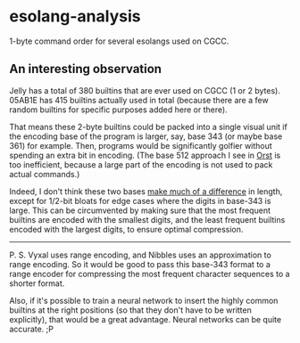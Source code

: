 # esolang-analysis
1-byte command order for several esolangs used on CGCC.

## An interesting observation
Jelly has a total of 380 builtins that are ever used on CGCC (1 or 2 bytes). 05AB1E has 415 builtins actually used in total (because there are a few random builtins for specific purposes added here or there).

That means these 2-byte builtins could be packed into a single visual unit if the encoding base of the program is larger, say, base 343 (or maybe base 361) for example. Then, programs would be significantly golfier without spending an extra bit in encoding. (The base 512 approach I see in [Orst](https://github.com/cairdcoinheringaahing/Orst-Geo) is too inefficient, because a large part of the encoding is not used to pack actual commands.)

Indeed, I don't think these two bases [make much of a difference](https://tio.run/##yy9OTMpM/f/f2MT43CYjU7MLm/7/jwZydKA4FgA) in length, except for 1/2-bit bloats for edge cases where the digits in base-343 is large. This can be circumvented by making sure that the most frequent builtins are encoded with the smallest digits, and the least frequent builtins encoded with the largest digits, to ensure optimal compression. 

---

P. S. Vyxal uses range encoding, and Nibbles uses an approximation to range encoding. So it would be good to pass this base-343 format to a range encoder for compressing the most frequent character sequences to a shorter format.

Also, if it's possible to train a neural network to insert the highly common builtins at the right positions (so that they don't have to be written explicitly), that would be a great advantage. Neural networks can be quite accurate. ;P
